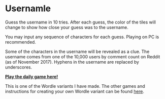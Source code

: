 # Usernamle

Guess the username in 10 tries. After each guess, the color of the tiles will
change to show how close your guess was to the username. 

You may input any sequence of characters for each guess.
Playing on PC is recommended.

Some of the characters in the username will be revealed as a clue.
The username comes from one of the 10,000 users by comment count on Reddit (as of November 2017). 
Hyphens in the username are replaced by underscores.

[**Play the daily game here!**](https://usernamle.herokuapp.com/)

This is one of the Wordle variants I have made. The other games and instructions for creating your own Wordle variant can be found [here](https://github.com/Compsciler/Wordle-With-Score-Database/).
